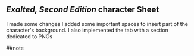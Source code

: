 ## _Exalted, Second Edition_ character Sheet
I made some changes
I added some important spaces to insert part of the character's background. I also implemented the tab with a section dedicated to PNGs

##note